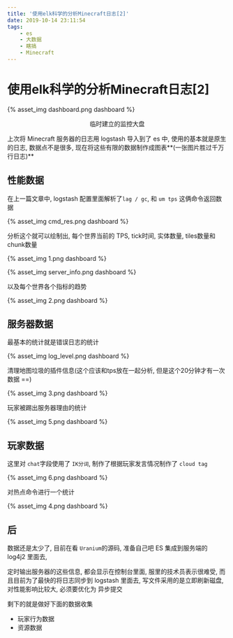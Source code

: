 ```yaml
---
title: '使用elk科学的分析Minecraft日志[2]'
date: 2019-10-14 23:11:54
tags:
	- es
	- 大数据
	- 瞎搞
	- Minecraft
---
```


# 使用elk科学的分析Minecraft日志[2]

{% asset_img dashboard.png dashboard %}

<center>临时建立的<span class="tag-code">监控大盘</span></center>

上次将 Minecraft 服务器的日志用 logstash 导入到了 es 中,  使用的基本就是原生的日志, 数据点不是很多, 现在将这些有限的数据制作成图表**(一张图片胜过千万行日志)**

<!--more-->

## 性能数据

在上一篇文章中, logstash 配置里面解析了`lag / gc`, 和 `um tps` 这俩命令返回数据

{% asset_img cmd_res.png dashboard %}

分析这个就可以绘制出, 每个世界当前的 TPS, tick时间, 实体数量, tiles数量和chunk数量

{% asset_img 1.png dashboard %}

{% asset_img server_info.png dashboard %}

以及每个世界各个指标的趋势

{% asset_img 2.png dashboard %}



## 服务器数据

最基本的统计就是错误日志的统计

{% asset_img log_level.png dashboard %}

清理地图垃圾的插件信息(这个应该和tps放在一起分析, 但是这个20分钟才有一次数据 ==)

{% asset_img 3.png dashboard %}

玩家被踢出服务器理由的统计

{% asset_img 5.png dashboard %}

## 玩家数据

这里对 `chat`字段使用了 `IK分词`, 制作了根据玩家发言情况制作了 `cloud tag`

{% asset_img 6.png dashboard %}

对热点命令进行一个统计

{% asset_img 4.png dashboard %}





## 后

数据还是太少了, 目前在看 `Uranium`的源码, 准备自己吧 ES 集成到服务端的 log4j2 里面去, 

定时输出服务器的这些信息, 都会显示在控制台里面, 服里的技术员表示很难受, 而且目前为了最快的将日志同步到 logstash 里面去, 写文件采用的是立即刷新磁盘, 对性能影响比较大, 必须要优化为 异步提交

剩下的就是做好下面的数据收集

* 玩家行为数据
* 资源数据